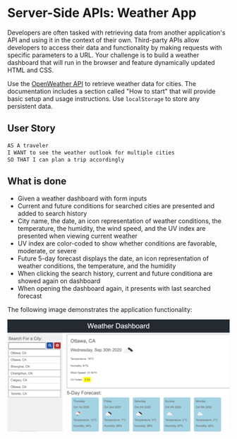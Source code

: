 # Server-Side APIs: Weather App

Developers are often tasked with retrieving data from another application's API and using it in the context of their own. Third-party APIs allow developers to access their data and functionality by making requests with specific parameters to a URL. Your challenge is to build a weather dashboard that will run in the browser and feature dynamically updated HTML and CSS.


Use the [OpenWeather API](https://openweathermap.org/api) to retrieve weather data for cities. The documentation includes a section called "How to start" that will provide basic setup and usage instructions. Use `localStorage` to store any persistent data.

## User Story

```
AS A traveler
I WANT to see the weather outlook for multiple cities
SO THAT I can plan a trip accordingly
```

## What is done
* Given a weather dashboard with form inputs
* Current and future conditions for searched cities are presented and added to search history
* City name, the date, an icon representation of weather conditions, the temperature, the humidity, the wind speed, and the UV index are presented when viewing current weather
* UV index are color-coded to show whether conditions are favorable, moderate, or severe
* Future 5-day forecast displays the date, an icon representation of weather conditions, the temperature, and the humidity
* When clicking the search history, current and future conditiona are showed again on dashboard
* When opening the dashboard again, it presents with last searched forecast


The following image demonstrates the application functionality:

![alt text](Screen.png)

